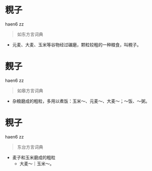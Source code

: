 # 粯子
haen6 zz
> 如东方言词典
- 元麦、大麦、玉米等谷物经过碾磨，颗粒较粗的一种粮食，叫粯子。

# 麲子
haen6 zz
> 如皋方言词典
- 杂粮磨成的粗粒，多用以煮饭：玉米～、元麦～、大麦～；～饭、～粥。

# 粯子
haen6 zz
> 东台方言词典
- 麦子和玉米磨成的粗粒
  - 大麦～｜玉米～。
